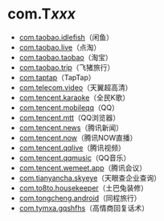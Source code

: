 # com.T*xxx*

- [com.taobao.idlefish](./com.taobao.idlefish/readme.md)（闲鱼）
- [com.taobao.live](./com.taobao.live/readme.md)（点淘）
- [com.taobao.taobao](./com.taobao.taobao/readme.md)（淘宝）
- [com.taobao.trip](./com.taobao.trip/readme.md)（飞猪旅行）
- [com.taptap](./com.taptap/readme.md)（TapTap）
- [com.telecom.video](./com.telecom.video/readme.md)（天翼超高清）
- [com.tencent.karaoke](./com.tencent.karaoke/readme.md)（全民K歌）
- [com.tencent.mobileqq](./com.tencent.mobileqq/readme.md)（QQ）
- [com.tencent.mtt](./com.tencent.mtt/readme.md)（QQ浏览器）
- [com.tencent.news](./com.tencent.news/readme.md)（腾讯新闻）
- [com.tencent.now](./com.tencent.now/readme.md)（腾讯NOW直播）
- [com.tencent.qqlive](./com.tencent.qqlive/readme.md)（腾讯视频）
- [com.tencent.qqmusic](./com.tencent.qqmusic/readme.md)（QQ音乐）
- [com.tencent.wemeet.app](./com.tencent.wemeet.app/readme.md)（腾讯会议）
- [com.tianyancha.skyeye](./com.tianyancha.skyeye/readme.md)（天眼查企业查询）
- [com.to8to.housekeeper](./com.to8to.housekeeper/readme.md)（土巴兔装修）
- [com.tongcheng.android](./com.tongcheng.android/readme.md)（同程旅行）
- [com.tymxa.gqshfhs](./com.tymxa.gqshfhs/readme.md)（高情商回复话术）